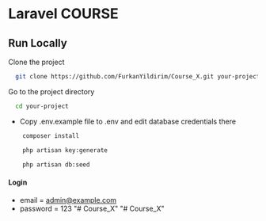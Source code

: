 # Laravel COURSE

## Run Locally

Clone the project

```bash
  git clone https://github.com/FurkanYildirim/Course_X.git your-project
```

Go to the project directory

```bash
  cd your-project
```

-   Copy .env.example file to .env and edit database credentials there

```bash
    composer install
```

```bash
    php artisan key:generate
```

```bash
    php artisan db:seed
```

#### Login

-   email = admin@example.com
-   password = 123
"# Course_X" 
"# Course_X" 
